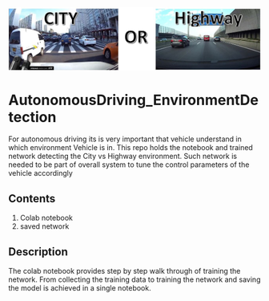 ![alt text](https://github.com/kivijoshi/AutonomousDriving_EnvironmentDetection/blob/master/CityorHighway.JPG "City or Highway")
# AutonomousDriving_EnvironmentDetection
For autonomous driving its is very important that vehicle understand in which environment Vehicle is in. This repo holds the notebook and trained network detecting the City vs Highway environment. Such network is needed to be part of overall system to tune the control parameters of the vehicle accordingly

## Contents
1. Colab notebook
2. saved network

## Description 
The colab notebook provides step by step walk through of training the network. From collecting the training data to training the network and saving the model is achieved in a single notebook. 
